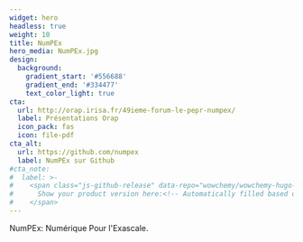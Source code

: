 ```yaml
---
widget: hero
headless: true
weight: 10
title: NumPEx
hero_media: NumPEx.jpg
design:
  background:
    gradient_start: '#556688'
    gradient_end: '#334477'
    text_color_light: true
cta:
  url: http://orap.irisa.fr/49ieme-forum-le-pepr-numpex/
  label: Présentations Orap
  icon_pack: fas
  icon: file-pdf
cta_alt:
  url: https://github.com/numpex
  label: NumPEx sur Github
#cta_note:
#  label: >-
#    <span class="js-github-release" data-repo="wowchemy/wowchemy-hugo-modules">
#      Show your product version here:<!-- Automatically filled based on data-repo value -->
#    </span>
---
```

NumPEx: Numérique Pour l'Exascale.
